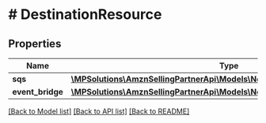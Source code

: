 # # DestinationResource

## Properties

Name | Type | Description | Notes
------------ | ------------- | ------------- | -------------
**sqs** | [**\MPSolutions\AmznSellingPartnerApi\Models\Notifications\SqsResource**](SqsResource.md) |  | [optional]
**event_bridge** | [**\MPSolutions\AmznSellingPartnerApi\Models\Notifications\EventBridgeResource**](EventBridgeResource.md) |  | [optional]

[[Back to Model list]](../../README.md#models) [[Back to API list]](../../README.md#endpoints) [[Back to README]](../../README.md)
